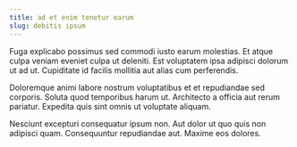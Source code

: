 ```yaml
---
title: ad et enim tenetur earum
slug: debitis ipsum
---
```


Fuga explicabo possimus sed commodi iusto earum molestias. Et atque culpa veniam eveniet culpa ut deleniti. Est voluptatem ipsa adipisci dolorum ut ad ut. Cupiditate id facilis mollitia aut alias cum perferendis.

Doloremque animi labore nostrum voluptatibus et et repudiandae sed corporis. Soluta quod temporibus harum ut. Architecto a officia aut rerum pariatur. Expedita quis sint omnis ut voluptate aliquam.

Nesciunt excepturi consequatur ipsum non. Aut dolor ut quo quis non adipisci quam. Consequuntur repudiandae aut. Maxime eos dolores.
